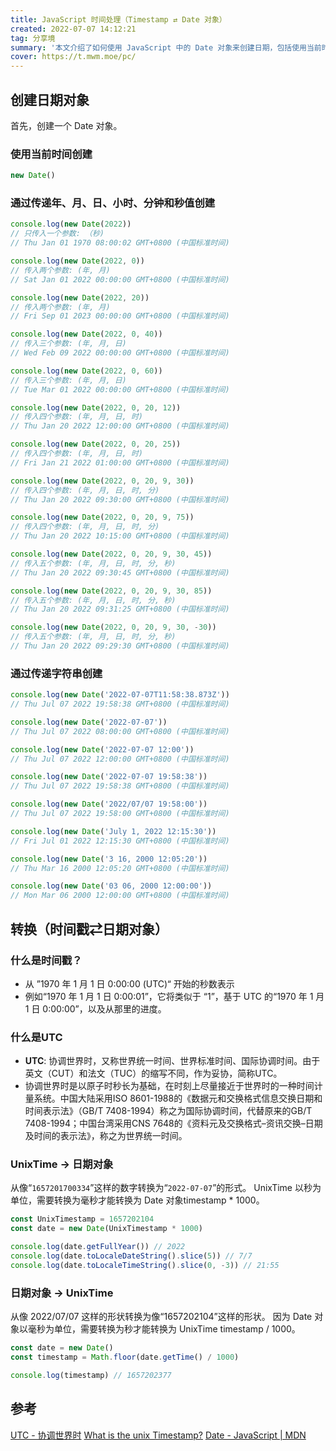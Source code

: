 ```yaml
---
title: JavaScript 时间处理（Timestamp ⇄ Date 对象）
created: 2022-07-07 14:12:21
tag: 分享境
summary: '本文介绍了如何使用 JavaScript 中的 Date 对象来创建日期，包括使用当前时间、传递年、月、日、小时、分钟和秒值来创建、以及通过传递字符串来创建。此外，文章还讲解了如何将 UnixTime 转换为日期对象以及如何将日期对象转换为 UnixTime。在这个过程中，还涉及了UTC和时间戳的概念。'
cover: https://t.mwm.moe/pc/
---
```


## 创建日期对象

首先，创建一个 Date 对象。

### 使用当前时间创建

```js title="使用当前时间创建"
new Date()
```

### 通过传递年、月、日、小时、分钟和秒值创建

```js title="通过传递年、月、日、小时、分钟和秒值创建"
console.log(new Date(2022))
// 只传入一个参数: （秒)
// Thu Jan 01 1970 08:00:02 GMT+0800 (中国标准时间)

console.log(new Date(2022, 0))
// 传入两个参数: (年, 月)
// Sat Jan 01 2022 00:00:00 GMT+0800 (中国标准时间)

console.log(new Date(2022, 20))
// 传入两个参数: (年, 月)
// Fri Sep 01 2023 00:00:00 GMT+0800 (中国标准时间)

console.log(new Date(2022, 0, 40))
// 传入三个参数: (年, 月, 日)
// Wed Feb 09 2022 00:00:00 GMT+0800 (中国标准时间)

console.log(new Date(2022, 0, 60))
// 传入三个参数: (年, 月, 日)
// Tue Mar 01 2022 00:00:00 GMT+0800 (中国标准时间)

console.log(new Date(2022, 0, 20, 12))
// 传入四个参数: (年, 月, 日, 时)
// Thu Jan 20 2022 12:00:00 GMT+0800 (中国标准时间)

console.log(new Date(2022, 0, 20, 25))
// 传入四个参数: (年, 月, 日, 时)
// Fri Jan 21 2022 01:00:00 GMT+0800 (中国标准时间)

console.log(new Date(2022, 0, 20, 9, 30))
// 传入四个参数: (年, 月, 日, 时, 分)
// Thu Jan 20 2022 09:30:00 GMT+0800 (中国标准时间)

console.log(new Date(2022, 0, 20, 9, 75))
// 传入四个参数: (年, 月, 日, 时, 分)
// Thu Jan 20 2022 10:15:00 GMT+0800 (中国标准时间)

console.log(new Date(2022, 0, 20, 9, 30, 45))
// 传入五个参数: (年, 月, 日, 时, 分, 秒)
// Thu Jan 20 2022 09:30:45 GMT+0800 (中国标准时间)

console.log(new Date(2022, 0, 20, 9, 30, 85))
// 传入五个参数: (年, 月, 日, 时, 分, 秒)
// Thu Jan 20 2022 09:31:25 GMT+0800 (中国标准时间)

console.log(new Date(2022, 0, 20, 9, 30, -30))
// 传入五个参数: (年, 月, 日, 时, 分, 秒)
// Thu Jan 20 2022 09:29:30 GMT+0800 (中国标准时间)
```

### 通过传递字符串创建

```js title="通过传递字符串创建"
console.log(new Date('2022-07-07T11:58:38.873Z'))
// Thu Jul 07 2022 19:58:38 GMT+0800 (中国标准时间)

console.log(new Date('2022-07-07'))
// Thu Jul 07 2022 08:00:00 GMT+0800 (中国标准时间)

console.log(new Date('2022-07-07 12:00'))
// Thu Jul 07 2022 12:00:00 GMT+0800 (中国标准时间)

console.log(new Date('2022-07-07 19:58:38'))
// Thu Jul 07 2022 19:58:38 GMT+0800 (中国标准时间)

console.log(new Date('2022/07/07 19:58:00'))
// Thu Jul 07 2022 19:58:00 GMT+0800 (中国标准时间)

console.log(new Date('July 1, 2022 12:15:30'))
// Fri Jul 01 2022 12:15:30 GMT+0800 (中国标准时间)

console.log(new Date('3 16, 2000 12:05:20'))
// Thu Mar 16 2000 12:05:20 GMT+0800 (中国标准时间)

console.log(new Date('03 06, 2000 12:00:00'))
// Mon Mar 06 2000 12:00:00 GMT+0800 (中国标准时间)
```

## 转换（时间戳⇄日期对象）

### 什么是时间戳？

- 从 ”1970 年 1 月 1 日 0:00:00 (UTC)“ 开始的秒数表示
- 例如“1970 年 1 月 1 日 0:00:01”，它将类似于 “1”，基于 UTC 的“1970 年 1 月 1 日 0:00:00”，以及从那里的进度。

### 什么是UTC

- **UTC**: 协调世界时，又称世界统一时间、世界标准时间、国际协调时间。由于英文（CUT）和法文（TUC）的缩写不同，作为妥协，简称UTC。
- 协调世界时是以原子时秒长为基础，在时刻上尽量接近于世界时的一种时间计量系统。中国大陆采用ISO 8601-1988的《数据元和交换格式信息交换日期和时间表示法》（GB/T 7408-1994）称之为国际协调时间，代替原来的GB/T 7408-1994；中国台湾采用CNS 7648的《资料元及交换格式–资讯交换–日期及时间的表示法》，称之为世界统一时间。

### UnixTime → 日期对象

从像“`1657201700334`”这样的数字转换为“`2022-07-07`”的形式。
UnixTime 以秒为单位，需要转换为毫秒才能转换为 Date 对象timestamp * 1000。

```js title="UnixTime → 日期对象"
const UnixTimestamp = 1657202104
const date = new Date(UnixTimestamp * 1000)

console.log(date.getFullYear()) // 2022
console.log(date.toLocaleDateString().slice(5)) // 7/7
console.log(date.toLocaleTimeString().slice(0, -3)) // 21:55
```

### 日期对象 → UnixTime

从像 2022/07/07 这样的形状转换为像“1657202104”这样的形状。
因为 Date 对象以毫秒为单位，需要转换为秒才能转换为 UnixTime timestamp / 1000。

```js title="日期对象 → UnixTime"
const date = new Date()
const timestamp = Math.floor(date.getTime() / 1000)

console.log(timestamp) // 1657202377
```

## 参考

[UTC - 协调世界时](https://baike.baidu.com/item/%E5%8D%8F%E8%B0%83%E4%B8%96%E7%95%8C%E6%97%B6/787659)
[What is the unix Timestamp?](https://unixtime.org/)
[Date - JavaScript | MDN](https://developer.mozilla.org/zh-CN/docs/Web/JavaScript/Reference/Global_Objects/Date)
